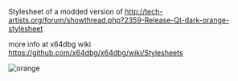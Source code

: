 Stylesheet of a modded version of http://tech-artists.org/forum/showthread.php?2359-Release-Qt-dark-orange-stylesheet

more info at x64dbg wiki
https://github.com/x64dbg/x64dbg/wiki/Stylesheets

![orange](https://cloud.githubusercontent.com/assets/3592375/15626539/3aa33eba-24c7-11e6-8d59-722527556791.png)
